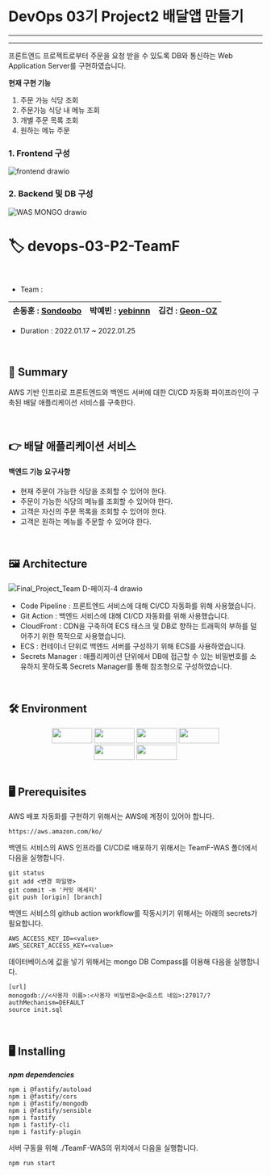 # DevOps 03기 Project2 배달앱 만들기
----


----
프론트엔드 프로젝트로부터 주문을 요청 받을 수 있도록
DB와 통신하는 Web Application Server를 구현하였습니다. 


**현재 구현 기능**
1. 주문 가능 식당 조회
2. 주문가능 식당 내 메뉴 조회
3. 개별 주문 목록 조회
4. 원하는 메뉴 주문 


### 1. Frontend 구성
![frontend drawio](https://user-images.githubusercontent.com/119152428/217022874-8a95af6d-46a9-432a-b9d0-e20fcfbb172d.png)


### 2. Backend 및 DB 구성 
![WAS   MONGO drawio](https://user-images.githubusercontent.com/119152428/217022894-0dc8172f-f29c-4d2c-b62f-1884eb81fe60.png)



# 🏷️ devops-03-P2-TeamF
<br>

 - Team : 
 
 손동훈 : [Sondoobo](https://github.com/Sondoobo) | 박예빈 : [yebinnn](https://github.com/yebinnn) | 김건 : [Geon-OZ](https://https://github.com/Geon-OZ) | 
 --- | --- | --- |

 - Duration : 2022.01.17 ~ 2022.01.25
<br>

## 📖 Summary

AWS 기반 인프라로 프론트엔드와 백엔드 서버에 대한 CI/CD 자동화 파이프라인이 구축된
배달 애플리케이션 서비스를 구축한다.

<br>

## 👉 배달 애플리케이션 서비스
  
#### 백엔드 기능 요구사항
- 현재 주문이 가능한 식당을 조회할 수 있어야 한다.
- 주문이 가능한 식당의 메뉴를 조회할 수 있어야 한다.
- 고객은 자신의 주문 목록을 조회할 수 있어야 한다.
- 고객은 원하는 메뉴를 주문할 수 있어야 한다.
<br>


## 🖼️ Architecture
![Final_Project_Team D-페이지-4 drawio](https://user-images.githubusercontent.com/119152428/228308588-62b25dff-e941-4167-a289-6c94b1c8bca5.png)

 - Code Pipeline : 프론트엔드 서비스에 대해 CI/CD 자동화를 위해 사용했습니다.
 - Git Action : 백엔드 서비스에 대해 CI/CD 자동화를 위해 사용했습니다.
 - CloudFront : CDN을 구축하여 ECS 태스크 및 DB로 향하는 트래픽의 부하를 덜어주기 위한 목적으로 사용했습니다.
 - ECS : 컨테이너 단위로 백엔드 서버를 구성하기 위해 ECS를 사용하였습니다.
 - Secrets Manager : 애플리케이션 단위에서 DB에 접근할 수 있는 비밀번호를 소유하지 못하도록 Secrets Manager를 통해 참조형으로 구성하였습니다.
 
<br>

## 🛠️ Environment
<div align=center>
<img src="https://img.shields.io/badge/AWS-232F3E?stylefor-the-badge&logo=Amazon AWS&logoColor=FAFAFA" width="80" height="30"/>
<img src="https://img.shields.io/badge/Docker-004B8D?stylefor-the-badge&logo=Docker&logoColor=2496ED" width="80" height="30"/>
<img src="https://img.shields.io/badge/Fastify-000000?stylefor-the-badge&logo=Fastify&logoColor=FAFAFA" width="80" height="30"/>
<img src="https://img.shields.io/badge/GitHub Actions-000000?stylefor-the-badge&logo=GitHub Actions&logoColor=2088FF" width="80" height="30"/>

<br>
<img src="https://img.shields.io/badge/MongoDB-47A248?stylefor-the-badge&logo=MySQL&logoColor=4479A1" width="80" height="30"/>
<img src="https://img.shields.io/badge/Node.js-173B3F?stylefor-the-badge&logo=Node.js&logoColor=339933" width="80" height="30"/>
 </div>
 <br>

## 🖥️ Prerequisites
AWS 배포 자동화를 구현하기 위해서는 AWS에 계정이 있어야 합니다.
```
https://aws.amazon.com/ko/
``` 
백엔드 서비스의 AWS 인프라를 CI/CD로 배포하기 위해서는 TeamF-WAS 폴더에서 다음을 실행합니다.
```
git status
git add <변경 파일명>
git commit -m '커밋 메세지'
git push [origin] [branch]
```
백엔드 서비스의 github action workflow를 작동시키기 위해서는 아래의 secrets가 필요합니다.
```
AWS_ACCESS_KEY_ID=<value>
AWS_SECRET_ACCESS_KEY=<value>
```
데이터베이스에 값을 넣기 위해서는 mongo DB Compass를 이용해 다음을 실행합니다.
```
[url]
monogodb://<사용자 이름>:<사용자 비밀번호>@<호스트 네임>:27017/?authMechanism=DEFAULT
source init.sql
```
<br>

## 🖥️ Installing
***npm dependencies***
```
npm i @fastify/autoload
npm i @fastify/cors
npm i @fastify/mongodb
npm i @fastify/sensible
npm i fastify
npm i fastify-cli
npm i fastify-plugin
``` 
서버 구동을 위해 ./TeamF-WAS의 위치에서 다음을 실행합니다.
```
npm run start
```


